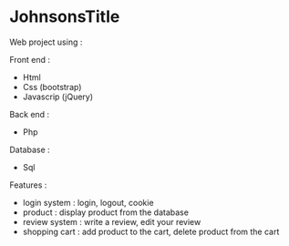 # JohnsonsTitle

Web project using : 

Front end : 
- Html
- Css (bootstrap)
- Javascrip (jQuery)

Back end :
- Php

Database :
- Sql 

Features : 
- login system : login, logout, cookie
- product : display product from the database 
- review system : write a review, edit your review
- shopping cart : add product to the cart, delete product from the cart
